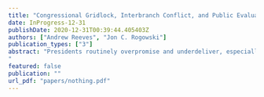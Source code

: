```yaml
---
title: "Congressional Gridlock, Interbranch Conflict, and Public Evaluations of Direct Presidential Action"
date: InProgress-12-31
publishDate: 2020-12-31T00:39:44.405403Z
authors: ["Andrew Reeves", "Jon C. Rogowski"]
publication_types: ["3"]
abstract: "Presidents routinely overpromise and underdeliver, especially amidst partisan polarization, narrow congressional majorities, and persistent gridlock. As Congress routinely stymies their legislative agendas, presidents consider alternative courses of action. We study public re- actions to unilateral power in the context of congressional inaction. While some research suggests that presidents cannot afford to pass up opportunities for action, more recent scholarship indicates that the public holds negative views of unilateral power and disapproves of its use. Survey experiments embedded on a national sample of Americans provide unambiguous evidence of the costs of unilateral power. Across three policy areas and between- and within-respondent analyses, the public responds negatively when presidents exercise unilateral power rather than accept the status quo, even among individuals who share the president’s policy views. Our results suggest that while legislative gridlock may increase the appeal of unilateral power, its use may come at a steep public cost.
"
featured: false
publication: ""
url_pdf: "papers/nothing.pdf"
---
```


